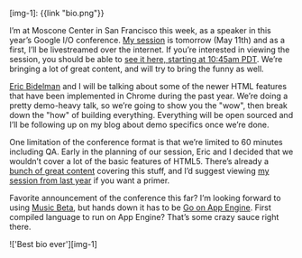 [link-1]: http://www.google.com/events/io/2011/sessions/html5-showcase-for-web-developers-the-wow-and-the-how.html
[link-2]: http://www.google.com/events/io/2011/index-live.html
[link-3]: https://twitter.com/#!/ebidel
[link-4]: http://music.google.com/
[link-5]: http://blog.golang.org/2011/05/go-and-google-app-engine.html
[link-6]: /410.html
[link-7]: http://www.youtube.com/watch?v=BatqHLWy5NE
[img-1]: {{link "bio.png"}}

I’m at Moscone Center in San Francisco this week, as a speaker in this year’s
Google I/O conference.  [My session][link-1] is tomorrow (May 11th) and as a
first, I’ll be livestreamed over the internet.  If you’re interested in
viewing the session, you should be able to
[see it here, starting at 10:45am PDT][link-2].   We’re bringing a lot of
great content, and will try to bring the funny as well.

<!--BREAK-->

[Eric Bidelman][link-3] and I will be talking about some of the newer HTML
features that have been implemented in Chrome during the past year.  We’re
doing a pretty demo-heavy talk, so we’re going to show you the "wow",
then break down the "how" of building everything.  Everything will be open
sourced and I’ll be following up on my blog about demo specifics once
we’re done.

One limitation of the conference format is that we’re limited to 60 minutes
including QA.  Early in the planning of our session, Eric and I decided
that we wouldn’t cover a lot of the basic features of HTML5.  There’s
already a [bunch of great content][link-6] covering this stuff, and I’d
suggest viewing [my session from last year][link-7] if you want a primer.

Favorite announcement of the conference this far?  I’m looking forward to
using [Music Beta][link-4], but hands down it has to be
[Go on App Engine][link-5].  First compiled language to run on App Engine?
That’s some crazy sauce right there.

!['Best bio ever'][img-1]
